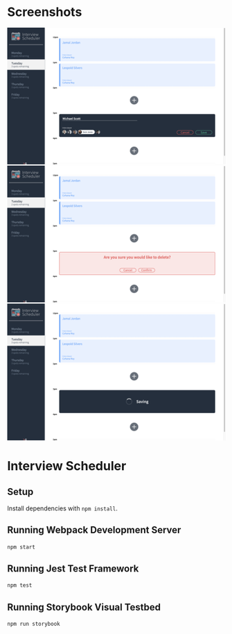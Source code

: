 # Screenshots

![Creating interview](https://github.com/surajeon/scheduler/blob/master/docs/creating_interview.png)
![Delete confirm](https://github.com/surajeon/scheduler/blob/master/docs/delete_confirm.png)
![Saving indicator](https://github.com/surajeon/scheduler/blob/master/docs/saving.png)





# Interview Scheduler

## Setup

Install dependencies with `npm install`.

## Running Webpack Development Server

```sh
npm start
```

## Running Jest Test Framework

```sh
npm test
```

## Running Storybook Visual Testbed

```sh
npm run storybook
```
